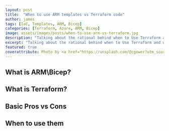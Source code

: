 ```yaml
---
layout: post
title:  "When to use ARM templates vs Terraform code"
author: james
tags: [IaC, Templates, ARM, Bicep]
categories: [Terraform, Azure, ARM, Bicep]
image: assets/images/posts/when-to-use-arm-vs-terraform.jpg
description: "Talking about the rational behind when to Use Terraform and when to use ARM\Bicep."
excerpt: "Talking about the rational behind when to Use Terraform and when to use ARM\Bicep."
featured: true
coverattribute: Photo by <a href="https://unsplash.com/@cgower?utm_source=unsplash&utm_medium=referral&utm_content=creditCopyText">Christopher Gower</a> on <a href="https://unsplash.com/s/photos/code?utm_source=unsplash&utm_medium=referral&utm_content=creditCopyText">Unsplash</a>
---
```


## What is ARM\Bicep?

## What is Terraform?

## Basic Pros vs Cons

## When to use them

